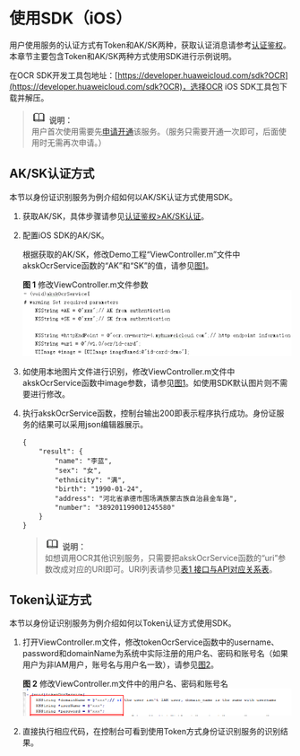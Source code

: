 # 使用SDK（iOS）<a name="ocr_04_0027"></a>

用户使用服务的认证方式有Token和AK/SK两种，获取认证消息请参考[认证鉴权](https://support.huaweicloud.com/api-ocr/ocr_03_0005.html)。本章节主要包含Token和AK/SK两种方式使用SDK进行示例说明。

在OCR SDK开发工具包地址：[https://developer.huaweicloud.com/sdk?OCR](https://developer.huaweicloud.com/sdk?OCR)，选择OCR iOS SDK工具包下载并解压。

>![](public_sys-resources/icon-note.gif) **说明：**   
>用户首次使用需要先[申请开通](https://console.huaweicloud.com/ocr/?region=cn-north-4&locale=zh-cn#/ocr/management/main)该服务。（服务只需要开通一次即可，后面使用时无需再次申请。）  

## AK/SK认证方式<a name="section20574102575613"></a>

本节以身份证识别服务为例介绍如何以AK/SK认证方式使用SDK。

1.  获取AK/SK，具体步骤请参见[认证鉴权\>AK/SK认证](https://support.huaweicloud.com/api-ocr/ocr_03_0005.html#section1)。
2.  配置iOS SDK的AK/SK。

    根据获取的AK/SK，修改Demo工程“ViewController.m”文件中akskOcrService函数的“AK”和“SK”的值，请参见[图1](#fig4540185611343)。

    **图 1**  修改ViewController.m文件参数<a name="fig4540185611343"></a>  
    ![](figures/修改ViewController-m文件参数.png "修改ViewController-m文件参数")

3.  如使用本地图片文件进行识别，修改ViewController.m文件中akskOcrService函数中image参数，请参见[图1](#fig4540185611343)。如使用SDK默认图片则不需要进行修改。
4.  执行akskOcrService函数，控制台输出200即表示程序执行成功。身份证服务的结果可以采用json编辑器展示。

    ```
    {
        "result": {
            "name": "李蓝", 
            "sex": "女", 
            "ethnicity": "满", 
            "birth": "1990-01-24", 
            "address": "河北省承德市围场满族蒙古族自治县金车路", 
            "number": "389201199001245580"
        }
    }
    ```

    >![](public_sys-resources/icon-note.gif) **说明：**   
    >如想调用OCR其他识别服务，只需要把akskOcrService函数的“uri”参数改成对应的URI即可。URI列表请参见[表1 接口与API对应关系表](文字识别SDK简介.md#table47650414583)。  


## Token认证方式<a name="section10576225195619"></a>

本节以身份证识别服务为例介绍如何以Token认证方式使用SDK。

1.  打开ViewController.m文件，修改tokenOcrService函数中的username、password和domainName为系统中实际注册的用户名、密码和账号名（如果用户为非IAM用户，账号名与用户名一致），请参见[图2](#fig41868318)。

    **图 2**  修改ViewController.m文件中的用户名、密码和账号名<a name="fig41868318"></a>  
    ![](figures/修改ViewController-m文件中的用户名-密码和账号名.png "修改ViewController-m文件中的用户名-密码和账号名")

2.  直接执行相应代码，在控制台可看到使用Token方式身份证识别服务的识别结果。

